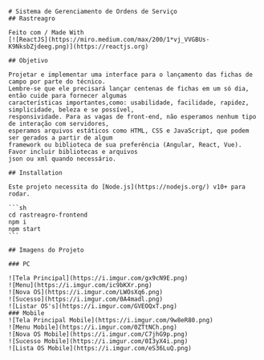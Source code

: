     # Sistema de Gerenciamento de Ordens de Serviço
    ## Rastreagro
    
    Feito com / Made With 
    [![ReactJS](https://miro.medium.com/max/200/1*vj_VVGBUs-K9NksbZjdeeg.png)](https://reactjs.org)
    
    ## Objetivo
    
    Projetar e implementar uma interface para o lançamento das fichas de campo por parte do técnico. 
    Lembre-se que ele precisará lançar centenas de fichas em um só dia, então cuide para fornecer algumas 
    características importantes,como: usabilidade, facilidade, rapidez, simplicidade, beleza e se possível, 
    responsividade. Para as vagas de front-end, não esperamos nenhum tipo de interação com servidores,
    esperamos arquivos estáticos como HTML, CSS e JavaScript, que podem ser gerados a partir de algum
    framework ou biblioteca de sua preferência (Angular, React, Vue). Favor incluir bibliotecas e arquivos
    json ou xml quando necessário.
    
    ## Installation
    
    Este projeto necessita do [Node.js](https://nodejs.org/) v10+ para rodar.
    
    ```sh
    cd rastreagro-frontend
    npm i
    npm start
    ```
    
    ## Imagens do Projeto
    
    ### PC
    
    ![Tela Principal](https://i.imgur.com/gx9cN9E.png)
    ![Menu](https://i.imgur.com/ic9bKXr.png)
    ![Nova OS](https://i.imgur.com/LWOsXq6.png)
    ![Sucesso](https://i.imgur.com/0A4madl.png)
    ![Listar OS's](https://i.imgur.com/GVEOQxT.png)
    ### Mobile
    ![Tela Principal Mobile](https://i.imgur.com/9w8eR80.png)
    ![Menu Mobile](https://i.imgur.com/0ZTtNCh.png)
    ![Nova OS Mobile](https://i.imgur.com/C7jhG9p.png)
    ![Sucesso Mobile](https://i.imgur.com/0I3yX4i.png)
    ![Lista OS Mobile](https://i.imgur.com/eS36LuQ.png)